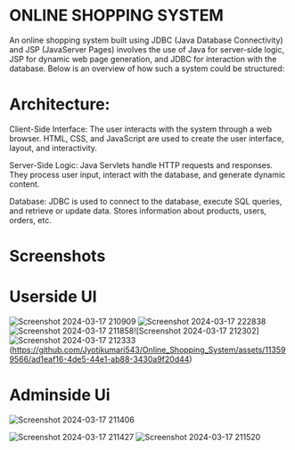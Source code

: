 # ONLINE SHOPPING SYSTEM

An online shopping system built using JDBC (Java Database Connectivity) and JSP (JavaServer Pages) involves the use of Java for server-side logic, JSP for dynamic web page generation, and JDBC for interaction with the database. Below is an overview of how such a system could be structured:

# Architecture:
 Client-Side Interface:
The user interacts with the system through a web browser.
HTML, CSS, and JavaScript are used to create the user interface, layout, and interactivity.

 Server-Side Logic:
Java Servlets handle HTTP requests and responses. They process user input, interact with the database, and generate dynamic content.

 Database:
JDBC is used to connect to the database, execute SQL queries, and retrieve or update data.
Stores information about products, users, orders, etc.

# Screenshots

# Userside UI
![Screenshot 2024-03-17 210909](https://github.com/Jyotikumari543/Online_Shopping_System/assets/113599566/f9f1c75e-a7b2-459c-8575-ca1cd1fcbf05)
![Screenshot 2024-03-17 222838](https://github.com/Jyotikumari543/Online_Shopping_System/assets/113599566/433b591e-47f7-45f6-a7d6-9ac8806c7edc)
![Screenshot 2024-03-17 211858](https://github.com/Jyotikumari543/Online_Shopping_System/assets/113599566/3c7770ad-d1f2-49e8-ba15-aa99702e20c3)![Screenshot 2024-03-17 212302]![Screenshot 2024-03-17 212333](https://github.com/Jyotikumari543/Online_Shopping_System/assets/113599566/06ac8a3e-9e34-44f1-ab33-b0a653aa9354)
(https://github.com/Jyotikumari543/Online_Shopping_System/assets/113599566/ad1eaf16-4de5-44e1-ab88-3430a9f20d44)


 

# Adminside Ui
![Screenshot 2024-03-17 211406](https://github.com/Jyotikumari543/Online_Shopping_System/assets/113599566/4464c02d-2538-4537-9a57-937b99a26b95)

![Screenshot 2024-03-17 211427](https://github.com/Jyotikumari543/Online_Shopping_System/assets/113599566/860c9ba1-80a1-47a0-b469-d23dc3b346ac)
![Screenshot 2024-03-17 211520](https://github.com/Jyotikumari543/Online_Shopping_System/assets/113599566/608fedf6-d15b-4dd3-a3fd-cf4973656d37)
